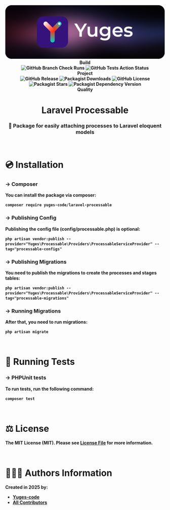 <div align="center">
    <img src="https://raw.githubusercontent.com/yuges-code/laravel-processable/master/assets/logo.png">
</div>

<div align="center">
    <b>Build<b>
    <div>
        <img
            alt="GitHub Branch Check Runs"
            src="https://img.shields.io/github/check-runs/yuges-code/laravel-processable/main"
        >
        <img
            alt="GitHub Tests Action Status"
            src="https://img.shields.io/github/actions/workflow/status/yuges-code/laravel-processable/testing.yml?branch=main&label=tests&style=flat-square"
        >
    </div>
</div>

<div align="center">
    <b>Project</b>
    <div>
        <img alt="GitHub Release" src="https://img.shields.io/github/v/release/yuges-code/laravel-processable">
        <img alt="Packagist Downloads" src="https://img.shields.io/packagist/dt/yuges-code/laravel-processable">
        <img alt="GitHub License" src="https://img.shields.io/github/license/yuges-code/laravel-processable">
        <img alt="Packagist Stars" src="https://img.shields.io/packagist/stars/yuges-code/laravel-processable">
        <img
            alt="Packagist Dependency Version"
            src="https://img.shields.io/packagist/dependency-v/yuges-code/laravel-processable/php"
        >
    </div>
</div>

<div align="center">
    <b>Quality</b>
</div>

<div align="center">
    <h1>Laravel Processable</h1>
</div>

<div align="center">
    <h3>📌 Package for easily attaching processes to Laravel eloquent models</h3>
</div>

<br>

# 💿 Installation

### → Composer

You can install the package via composer:

```
composer require yuges-code/laravel-processable
```

### → Publishing Config

Publishing the config file (config/processable.php) is optional:

```
php artisan vendor:publish --provider="Yuges\Processable\Providers\ProcessableServiceProvider" --tag="processable-configs"
```

### → Publishing Migrations

You need to publish the migrations to create the processes and stages tables:

```
php artisan vendor:publish --provider="Yuges\Processable\Providers\ProcessableServiceProvider" --tag="processable-migrations"
```

### → Running Migrations

After that, you need to run migrations:

```
php artisan migrate
```

<br>

# 🧪 Running Tests

### → PHPUnit tests

To run tests, run the following command:

```
composer test
```

<br>

# ⚖️ License

The MIT License (MIT). Please see [License File](LICENSE) for more information.

<br>

# 🙆🏼‍♂️ Authors Information

Created in 2025 by:

- [Yuges-code](https://github.com/yuges-code)
- [All Contributors](../../contributors)
